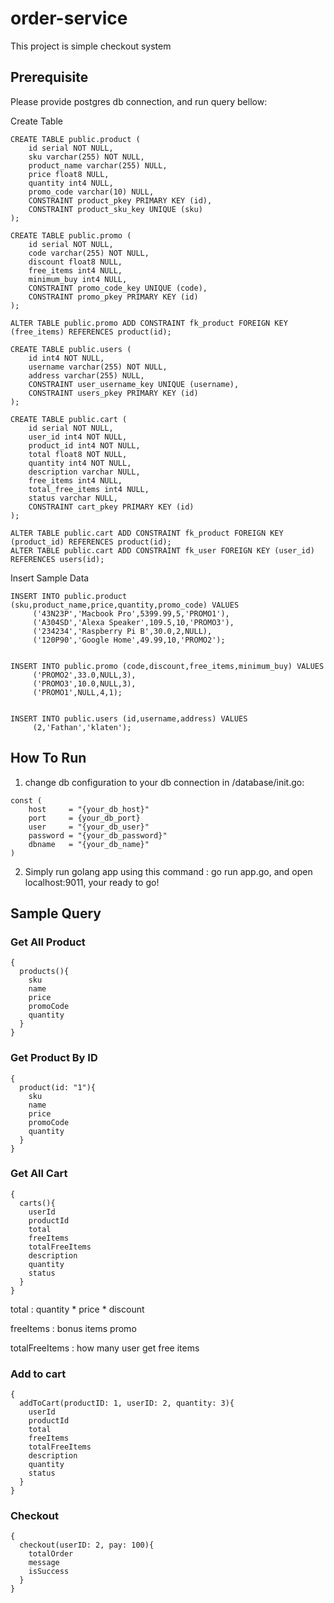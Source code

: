 # order-service
This project is simple checkout system

## Prerequisite
Please provide postgres db connection, and run query bellow:

Create Table
```
CREATE TABLE public.product (
	id serial NOT NULL,
	sku varchar(255) NOT NULL,
	product_name varchar(255) NULL,
	price float8 NULL,
	quantity int4 NULL,
	promo_code varchar(10) NULL,
	CONSTRAINT product_pkey PRIMARY KEY (id),
	CONSTRAINT product_sku_key UNIQUE (sku)
);

CREATE TABLE public.promo (
	id serial NOT NULL,
	code varchar(255) NOT NULL,
	discount float8 NULL,
	free_items int4 NULL,
	minimum_buy int4 NULL,
	CONSTRAINT promo_code_key UNIQUE (code),
	CONSTRAINT promo_pkey PRIMARY KEY (id)
);

ALTER TABLE public.promo ADD CONSTRAINT fk_product FOREIGN KEY (free_items) REFERENCES product(id);

CREATE TABLE public.users (
	id int4 NOT NULL,
	username varchar(255) NOT NULL,
	address varchar(255) NULL,
	CONSTRAINT user_username_key UNIQUE (username),
	CONSTRAINT users_pkey PRIMARY KEY (id)
);

CREATE TABLE public.cart (
	id serial NOT NULL,
	user_id int4 NOT NULL,
	product_id int4 NOT NULL,
	total float8 NOT NULL,
	quantity int4 NOT NULL,
	description varchar NULL,
	free_items int4 NULL,
	total_free_items int4 NULL,
	status varchar NULL,
	CONSTRAINT cart_pkey PRIMARY KEY (id)
);

ALTER TABLE public.cart ADD CONSTRAINT fk_product FOREIGN KEY (product_id) REFERENCES product(id);
ALTER TABLE public.cart ADD CONSTRAINT fk_user FOREIGN KEY (user_id) REFERENCES users(id);
```

Insert Sample Data
```
INSERT INTO public.product (sku,product_name,price,quantity,promo_code) VALUES
	 ('43N23P','Macbook Pro',5399.99,5,'PROMO1'),
	 ('A304SD','Alexa Speaker',109.5,10,'PROMO3'),
	 ('234234','Raspberry Pi B',30.0,2,NULL),
	 ('120P90','Google Home',49.99,10,'PROMO2');


INSERT INTO public.promo (code,discount,free_items,minimum_buy) VALUES
	 ('PROMO2',33.0,NULL,3),
	 ('PROMO3',10.0,NULL,3),
	 ('PROMO1',NULL,4,1);


INSERT INTO public.users (id,username,address) VALUES
	 (2,'Fathan','klaten');
```

## How To Run
1. change db configuration to your db connection in /database/init.go:
```
const (
	host     = "{your_db_host}"
	port     = {your_db_port}
	user     = "{your_db_user}"
	password = "{your_db_password}"
	dbname   = "{your_db_name}"
)
```
2. Simply run golang app using this command : go run app.go, and open localhost:9011, your ready to go!

## Sample Query
### Get All Product
```
{
  products(){
    sku
    name
    price
    promoCode
    quantity
  }
}
```
### Get Product By ID
```
{
  product(id: "1"){
    sku
    name
    price
    promoCode
    quantity
  }
}
```
### Get All Cart
```
{
  carts(){
    userId
    productId
    total
    freeItems
    totalFreeItems
    description
    quantity
    status
  }
}
```
total : quantity * price * discount

freeItems : bonus items promo

totalFreeItems : how many user get free items

### Add to cart
```
{
  addToCart(productID: 1, userID: 2, quantity: 3){
    userId
    productId
    total
    freeItems
    totalFreeItems
    description
    quantity
    status
  }
}
```

### Checkout
```
{
  checkout(userID: 2, pay: 100){
    totalOrder
    message
    isSuccess
  }
}
```